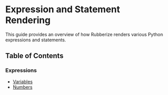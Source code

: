 # Expression and Statement Rendering

This guide provides an overview of how Rubberize renders various Python expressions and statements.

## Table of Contents

### Expressions
- [Variables](variables.md)
- [Numbers](numbers.md)
<!--
- [Collections](collections.md)
- [Physical Quantities](pint.md)
- [Arrays](numpy.md)
- [Algebraic Expressions](sympy.md)
- [Other Types](other_builtins.md)
- [Mathematical Operations](operations.md)
- [Calls](calls.md)

### Statements
- [Assignments](assignments.md)
- [Conditionals](conditionals.md)
- [Function Definitions](funcdef.md)
- [Calc Sheet Component](calcsheet_component.md)
- [Table Component](table_component.md)
-->
